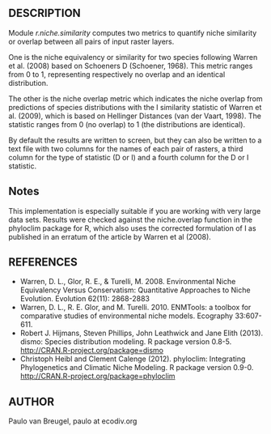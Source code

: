 ## DESCRIPTION

Module *r.niche.similarity* computes two metrics to quantify niche similarity or overlap
between all pairs of input raster layers.

One is the niche equivalency or similarity for two species following
Warren et al. (2008) based on Schoeners D (Schoener, 1968). This metric
ranges from 0 to 1, representing respectively no overlap and an
identical distribution.

The other is the niche overlap metric which indicates the niche overlap
from predictions of species distributions with the I similarity
statistic of Warren et al. (2009), which is based on Hellinger Distances
(van der Vaart, 1998). The statistic ranges from 0 (no overlap) to 1
(the distributions are identical).

By default the results are written to screen, but they can also be
written to a text file with two columns for the names of each pair of
rasters, a third column for the type of statistic (D or I) and a fourth
column for the D or I statistic.

## Notes

This implementation is especially suitable if you are working with very
large data sets. Results were checked against the niche.overlap function
in the phyloclim package for R, which also uses the corrected
formulation of I as published in an erratum of the article by Warren et
al (2008).

## REFERENCES

- Warren, D. L., Glor, R. E., & Turelli, M. 2008. Environmental Niche
    Equivalency Versus Conservatism: Quantitative Approaches to Niche
    Evolution. Evolution 62(11): 2868-2883
- Warren, D. L., R. E. Glor, and M. Turelli. 2010. ENMTools: a toolbox
    for comparative studies of environmental niche models. Ecography
    33:607-611.
- Robert J. Hijmans, Steven Phillips, John Leathwick and Jane Elith
    (2013). dismo: Species distribution modeling. R package version
    0.8-5. <http://CRAN.R-project.org/package=dismo>
- Christoph Heibl and Clement Calenge (2012). phyloclim: Integrating
    Phylogenetics and Climatic Niche Modeling. R package version 0.9-0.
    <http://CRAN.R-project.org/package=phyloclim>

## AUTHOR

Paulo van Breugel, paulo at ecodiv.org
